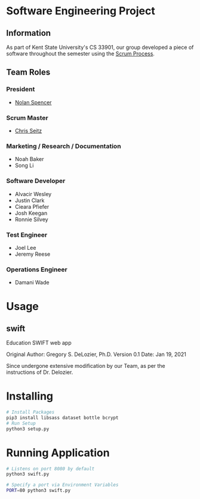 # Software Engineering Project

## Information

As part of Kent State University's CS 33901, our group developed a piece of software throughout the semester using the [Scrum Process](https://www.scrum.org/resources/what-is-scrum).

## Team Roles

### President
- [Nolan Spencer](https://github.com/NolSpencer)

### Scrum Master
- [Chris Seitz](https://github.com/cseitz)

### Marketing / Research / Documentation
- Noah Baker
- Song Li

### Software Developer
- Alvacir Wesley
- Justin Clark
- Cieara Pfiefer
- Josh Keegan
- Ronnie Silvey

### Test Engineer
- Joel Lee
- Jeremy Reese

### Operations Engineer
- Damani Wade





# Usage

## swift
Education SWIFT web app

Original Author: Gregory S. DeLozier, Ph.D.
Version 0.1 Date: Jan 19, 2021

Since undergone extensive modification by our Team, as per the instructions of Dr. Delozier.

# Installing
```bash
# Install Packages
pip3 install libsass dataset bottle bcrypt
# Run Setup
python3 setup.py
```

# Running Application

```bash
# Listens on port 8080 by default
python3 swift.py
```
```bash
# Specify a port via Environment Variables
PORT=80 python3 swift.py
```
